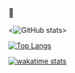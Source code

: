 ### 🖖

<![GitHub stats](https://github-readme-stats.vercel.app/api?username=xscapintime&show_icons=true&theme=radical)>

[![Top Langs](https://github-readme-stats.vercel.app/api/top-langs/?username=xscapintime&layout=compact)](https://github.com/xscapintime/github-readme-stats)

[![wakatime stats](https://github-readme-stats.vercel.app/api/wakatime?username=xscapintime)](https://github.com/xscapintime/github-readme-stats)


<!--
**xscapintime/xscapintime** is a ✨ _special_ ✨ repository because its `README.md` (this file) appears on your GitHub profile.

Here are some ideas to get you started:

- 🔭 I’m currently working on ...
- 🌱 I’m currently learning ...
- 👯 I’m looking to collaborate on ...
- 🤔 I’m looking for help with ...
- 💬 Ask me about ...
- 📫 How to reach me: ...
- 😄 Pronouns: ...
- ⚡ Fun fact: ...
-->
